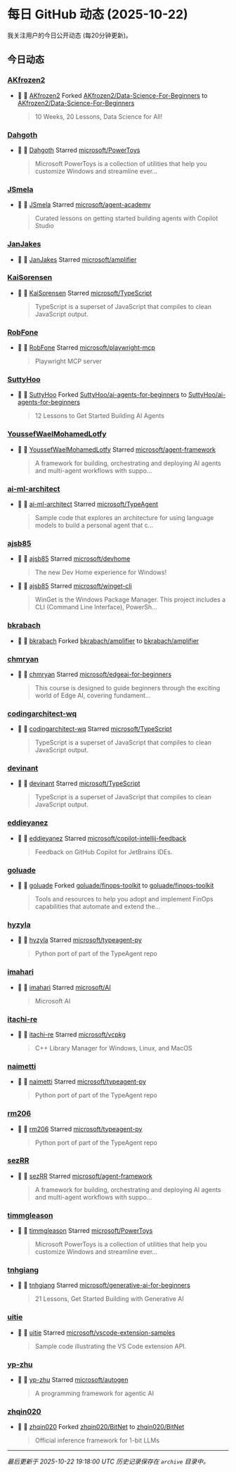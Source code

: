 # 每日 GitHub 动态 (2025-10-22)

我关注用户的今日公开动态 (每20分钟更新)。

## 今日动态

### [AKfrozen2](https://github.com/AKfrozen2)
- 🍴 👤 [AKfrozen2](https://github.com/AKfrozen2) Forked [AKfrozen2/Data-Science-For-Beginners](https://github.com/AKfrozen2/Data-Science-For-Beginners) to [AKfrozen2/Data-Science-For-Beginners](https://github.com/AKfrozen2/Data-Science-For-Beginners)
  > 10 Weeks, 20 Lessons, Data Science for All!

### [Dahgoth](https://github.com/Dahgoth)
- 🌟 👤 [Dahgoth](https://github.com/Dahgoth) Starred [microsoft/PowerToys](https://github.com/microsoft/PowerToys)
  > Microsoft PowerToys is a collection of utilities that help you customize Windows and streamline ever...

### [JSmela](https://github.com/JSmela)
- 🌟 👤 [JSmela](https://github.com/JSmela) Starred [microsoft/agent-academy](https://github.com/microsoft/agent-academy)
  > Curated lessons on getting started building agents with Copilot Studio

### [JanJakes](https://github.com/JanJakes)
- 🌟 👤 [JanJakes](https://github.com/JanJakes) Starred [microsoft/amplifier](https://github.com/microsoft/amplifier)

### [KaiSorensen](https://github.com/KaiSorensen)
- 🌟 👤 [KaiSorensen](https://github.com/KaiSorensen) Starred [microsoft/TypeScript](https://github.com/microsoft/TypeScript)
  > TypeScript is a superset of JavaScript that compiles to clean JavaScript output.

### [RobFone](https://github.com/RobFone)
- 🌟 👤 [RobFone](https://github.com/RobFone) Starred [microsoft/playwright-mcp](https://github.com/microsoft/playwright-mcp)
  > Playwright MCP server

### [SuttyHoo](https://github.com/SuttyHoo)
- 🍴 👤 [SuttyHoo](https://github.com/SuttyHoo) Forked [SuttyHoo/ai-agents-for-beginners](https://github.com/SuttyHoo/ai-agents-for-beginners) to [SuttyHoo/ai-agents-for-beginners](https://github.com/SuttyHoo/ai-agents-for-beginners)
  > 12 Lessons to Get Started Building AI Agents

### [YoussefWaelMohamedLotfy](https://github.com/YoussefWaelMohamedLotfy)
- 🌟 👤 [YoussefWaelMohamedLotfy](https://github.com/YoussefWaelMohamedLotfy) Starred [microsoft/agent-framework](https://github.com/microsoft/agent-framework)
  > A framework for building, orchestrating and deploying AI agents and multi-agent workflows with suppo...

### [ai-ml-architect](https://github.com/ai-ml-architect)
- 🌟 👤 [ai-ml-architect](https://github.com/ai-ml-architect) Starred [microsoft/TypeAgent](https://github.com/microsoft/TypeAgent)
  > Sample code that explores an architecture for using language models to build a personal agent that c...

### [ajsb85](https://github.com/ajsb85)
- 🌟 👤 [ajsb85](https://github.com/ajsb85) Starred [microsoft/devhome](https://github.com/microsoft/devhome)
  > The new Dev Home experience for Windows!
- 🌟 👤 [ajsb85](https://github.com/ajsb85) Starred [microsoft/winget-cli](https://github.com/microsoft/winget-cli)
  > WinGet is the Windows Package Manager. This project includes a CLI (Command Line Interface), PowerSh...

### [bkrabach](https://github.com/bkrabach)
- 🍴 👤 [bkrabach](https://github.com/bkrabach) Forked [bkrabach/amplifier](https://github.com/bkrabach/amplifier) to [bkrabach/amplifier](https://github.com/bkrabach/amplifier)

### [chmryan](https://github.com/chmryan)
- 🌟 👤 [chmryan](https://github.com/chmryan) Starred [microsoft/edgeai-for-beginners](https://github.com/microsoft/edgeai-for-beginners)
  > This course is designed to guide beginners through the exciting world of Edge AI, covering fundament...

### [codingarchitect-wq](https://github.com/codingarchitect-wq)
- 🌟 👤 [codingarchitect-wq](https://github.com/codingarchitect-wq) Starred [microsoft/TypeScript](https://github.com/microsoft/TypeScript)
  > TypeScript is a superset of JavaScript that compiles to clean JavaScript output.

### [devinant](https://github.com/devinant)
- 🌟 👤 [devinant](https://github.com/devinant) Starred [microsoft/TypeScript](https://github.com/microsoft/TypeScript)
  > TypeScript is a superset of JavaScript that compiles to clean JavaScript output.

### [eddieyanez](https://github.com/eddieyanez)
- 🌟 👤 [eddieyanez](https://github.com/eddieyanez) Starred [microsoft/copilot-intellij-feedback](https://github.com/microsoft/copilot-intellij-feedback)
  > Feedback on GitHub Copilot for JetBrains IDEs.

### [goluade](https://github.com/goluade)
- 🍴 👤 [goluade](https://github.com/goluade) Forked [goluade/finops-toolkit](https://github.com/goluade/finops-toolkit) to [goluade/finops-toolkit](https://github.com/goluade/finops-toolkit)
  > Tools and resources to help you adopt and implement FinOps capabilities that automate and extend the...

### [hyzyla](https://github.com/hyzyla)
- 🌟 👤 [hyzyla](https://github.com/hyzyla) Starred [microsoft/typeagent-py](https://github.com/microsoft/typeagent-py)
  > Python port of part of the TypeAgent repo

### [imahari](https://github.com/imahari)
- 🌟 👤 [imahari](https://github.com/imahari) Starred [microsoft/AI](https://github.com/microsoft/AI)
  > Microsoft AI

### [itachi-re](https://github.com/itachi-re)
- 🌟 👤 [itachi-re](https://github.com/itachi-re) Starred [microsoft/vcpkg](https://github.com/microsoft/vcpkg)
  > C++ Library Manager for Windows, Linux, and MacOS

### [naimetti](https://github.com/naimetti)
- 🌟 👤 [naimetti](https://github.com/naimetti) Starred [microsoft/typeagent-py](https://github.com/microsoft/typeagent-py)
  > Python port of part of the TypeAgent repo

### [rm206](https://github.com/rm206)
- 🌟 👤 [rm206](https://github.com/rm206) Starred [microsoft/typeagent-py](https://github.com/microsoft/typeagent-py)
  > Python port of part of the TypeAgent repo

### [sezRR](https://github.com/sezRR)
- 🌟 👤 [sezRR](https://github.com/sezRR) Starred [microsoft/agent-framework](https://github.com/microsoft/agent-framework)
  > A framework for building, orchestrating and deploying AI agents and multi-agent workflows with suppo...

### [timmgleason](https://github.com/timmgleason)
- 🌟 👤 [timmgleason](https://github.com/timmgleason) Starred [microsoft/PowerToys](https://github.com/microsoft/PowerToys)
  > Microsoft PowerToys is a collection of utilities that help you customize Windows and streamline ever...

### [tnhgiang](https://github.com/tnhgiang)
- 🌟 👤 [tnhgiang](https://github.com/tnhgiang) Starred [microsoft/generative-ai-for-beginners](https://github.com/microsoft/generative-ai-for-beginners)
  > 21 Lessons, Get Started Building with Generative AI 

### [uitie](https://github.com/uitie)
- 🌟 👤 [uitie](https://github.com/uitie) Starred [microsoft/vscode-extension-samples](https://github.com/microsoft/vscode-extension-samples)
  > Sample code illustrating the VS Code extension API.

### [yp-zhu](https://github.com/yp-zhu)
- 🌟 👤 [yp-zhu](https://github.com/yp-zhu) Starred [microsoft/autogen](https://github.com/microsoft/autogen)
  > A programming framework for agentic AI

### [zhqin020](https://github.com/zhqin020)
- 🍴 👤 [zhqin020](https://github.com/zhqin020) Forked [zhqin020/BitNet](https://github.com/zhqin020/BitNet) to [zhqin020/BitNet](https://github.com/zhqin020/BitNet)
  > Official inference framework for 1-bit LLMs


---
*最后更新于 2025-10-22 19:18:00 UTC*
*历史记录保存在 `archive` 目录中。*
